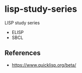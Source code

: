 # lisp-study-series

LISP study series

- ELISP
- SBCL

## References

-  <https://www.quicklisp.org/beta/>
